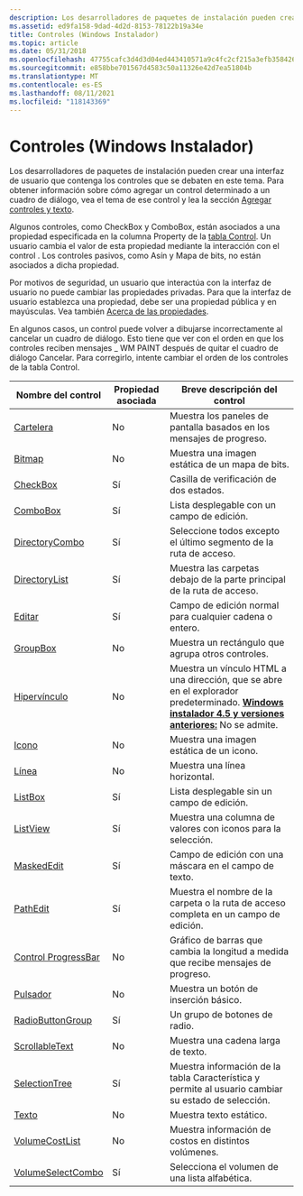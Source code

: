```yaml
---
description: Los desarrolladores de paquetes de instalación pueden crear una interfaz de usuario que contenga los controles que se debaten en este tema.
ms.assetid: ed9fa158-9dad-4d2d-8153-78122b19a34e
title: Controles (Windows Instalador)
ms.topic: article
ms.date: 05/31/2018
ms.openlocfilehash: 47755cafc3d4d3d04ed443410571a9c4fc2cf215a3efb3584265dcbeb2f9d520
ms.sourcegitcommit: e858bbe701567d4583c50a11326e42d7ea51804b
ms.translationtype: MT
ms.contentlocale: es-ES
ms.lasthandoff: 08/11/2021
ms.locfileid: "118143369"
---
```

# <a name="controls-windows-installer"></a>Controles (Windows Instalador)

Los desarrolladores de paquetes de instalación pueden crear una interfaz de usuario que contenga los controles que se debaten en este tema. Para obtener información sobre cómo agregar un control determinado a un cuadro de diálogo, vea el tema de ese control y lea la sección [Agregar controles y texto](adding-controls-and-text.md).

Algunos controles, como CheckBox y ComboBox, están asociados a una propiedad especificada en la columna Property de la [tabla Control](control-table.md). Un usuario cambia el valor de esta propiedad mediante la interacción con el control . Los controles pasivos, como Asín y Mapa de bits, no están asociados a dicha propiedad.

Por motivos de seguridad, un usuario que interactúa con la interfaz de usuario no puede cambiar las propiedades privadas. Para que la interfaz de usuario establezca una propiedad, debe ser una propiedad pública y en mayúsculas. Vea también [Acerca de las propiedades](about-properties.md).

En algunos casos, un control puede volver a dibujarse incorrectamente al cancelar un cuadro de diálogo. Esto tiene que ver con el orden en que los controles reciben mensajes \_ WM PAINT después de quitar el cuadro de diálogo Cancelar. Para corregirlo, intente cambiar el orden de los controles de la tabla Control.



| Nombre del control                                       | Propiedad asociada | Breve descripción del control                                                                                                                                                          |
|----------------------------------------------------|---------------------|---------------------------------------------------------------------------------------------------------------------------------------------------------------------------------------|
| [Cartelera](billboard-control.md)                 | No                  | Muestra los paneles de pantalla basados en los mensajes de progreso.                                                                                                                                       |
| [Bitmap](bitmap-control.md)                       | No                  | Muestra una imagen estática de un mapa de bits.                                                                                                                                                |
| [CheckBox](checkbox-control.md)                   | Sí                 | Casilla de verificación de dos estados.                                                                                                                                                                |
| [ComboBox](combobox-control.md)                   | Sí                 | Lista desplegable con un campo de edición.                                                                                                                                                  |
| [DirectoryCombo](directorycombo-control.md)       | Sí                 | Seleccione todos excepto el último segmento de la ruta de acceso.                                                                                                                                       |
| [DirectoryList](directorylist-control.md)         | Sí                 | Muestra las carpetas debajo de la parte principal de la ruta de acceso.                                                                                                                                         |
| [Editar](edit-control.md)                           | Sí                 | Campo de edición normal para cualquier cadena o entero.                                                                                                                                       |
| [GroupBox](groupbox-control.md)                   | No                  | Muestra un rectángulo que agrupa otros controles.                                                                                                                             |
| [Hipervínculo](hyperlink-control.md)                 | No                  | Muestra un vínculo HTML a una dirección, que se abre en el explorador predeterminado. **[Windows instalador 4.5 y versiones anteriores:](not-supported-in-windows-installer-4-5.md)** No se admite.<br/> |
| [Icono](icon-control.md)                           | No                  | Muestra una imagen estática de un icono.                                                                                                                                                 |
| [Línea](line-control.md)                           | No                  | Muestra una línea horizontal.                                                                                                                                                           |
| [ListBox](listbox-control.md)                     | Sí                 | Lista desplegable sin un campo de edición.                                                                                                                                               |
| [ListView](listview-control.md)                   | Sí                 | Muestra una columna de valores con iconos para la selección.                                                                                                                                 |
| [MaskedEdit](maskededit-control.md)               | Sí                 | Campo de edición con una máscara en el campo de texto.                                                                                                                                          |
| [PathEdit](pathedit-control.md)                   | Sí                 | Muestra el nombre de la carpeta o la ruta de acceso completa en un campo de edición.                                                                                                                                 |
| [Control ProgressBar](progressbar-control.md)     | No                  | Gráfico de barras que cambia la longitud a medida que recibe mensajes de progreso.                                                                                                                       |
| [Pulsador](pushbutton-control.md)               | No                  | Muestra un botón de inserción básico.                                                                                                                                                         |
| [RadioButtonGroup](radiobuttongroup-control.md)   | Sí                 | Un grupo de botones de radio.                                                                                                                                                             |
| [ScrollableText](scrollabletext-control.md)       | No                  | Muestra una cadena larga de texto.                                                                                                                                                       |
| [SelectionTree](selectiontree-control.md)         | Sí                 | Muestra información de la tabla Característica y permite al usuario cambiar su estado de selección.                                                                                     |
| [Texto](text-control.md)                           | No                  | Muestra texto estático.                                                                                                                                                                 |
| [VolumeCostList](volumecostlist-control.md)       | No                  | Muestra información de costos en distintos volúmenes.                                                                                                                                    |
| [VolumeSelectCombo](volumeselectcombo-control.md) | Sí                 | Selecciona el volumen de una lista alfabética.                                                                                                                                             |



 

 

 




